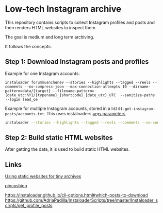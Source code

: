 # Low-tech Instagram archive

This repository contains scripts to collect Instagram profiles and posts and then renders HTML websites to inspect them. 

The goal is medium and long term archiving. 

It follows the concepts: 


## Step 1: Download Instagram posts and profiles

Example for one Instagram accounts:

```
instaloader forummuenchenev --stories --highlights --tagged --reels --comments --no-compress-json --max-connection-attempts 10 --dirname-pattern=data/{target} --filename-pattern={date_utc:%Y}/{typename}_{shortcode}_{date_utc}_UTC  --sanitize-paths --login lead_oe
```

Example for multiple Instagram accounts, stored in a list `01-get-instagram-posts/accounts.txt`.
This uses instaloaders [`args` parameters](https://instaloader.github.io/cli-options.html#cmdoption-arg-args.txt).

```bash
instaloader --stories --highlights --tagged --reels --comments --no-compress-json --max-connection-attempts 10 --dirname-pattern=data/{target} --filename-pattern={date_utc:%Y}/{shortcode}_{date_utc}_UTC  --sanitize-paths --login lead_oe +01-get-instagram-posts/accounts.txt
```

## Step 2: Build static HTML websites

After getting the data, it is used to build static HTML websites. 

## Links

[Using static websites for tiny archives](https://alexwlchan.net/2024/static-websites/)

[pincushion](https://inkdroid.org/2024/10/20/pincushion/)

https://instaloader.github.io/cli-options.html#which-posts-to-download
https://github.com/AdriaPadilla/InstaloaderScripts/tree/master/Instaloader_scripts/get_profile_posts
